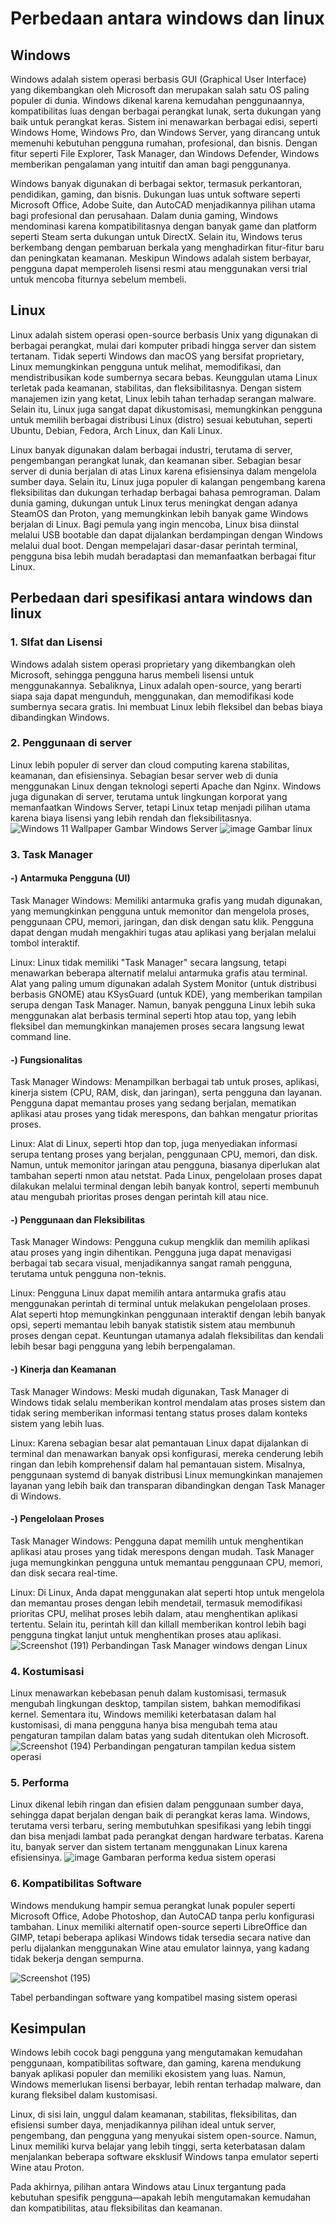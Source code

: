 # Perbedaan antara windows dan linux

## Windows
Windows adalah sistem operasi berbasis GUI (Graphical User Interface) yang dikembangkan oleh Microsoft dan merupakan salah satu OS paling populer di dunia. Windows dikenal karena kemudahan penggunaannya, kompatibilitas luas dengan berbagai perangkat lunak, serta dukungan yang baik untuk perangkat keras. Sistem ini menawarkan berbagai edisi, seperti Windows Home, Windows Pro, dan Windows Server, yang dirancang untuk memenuhi kebutuhan pengguna rumahan, profesional, dan bisnis. Dengan fitur seperti File Explorer, Task Manager, dan Windows Defender, Windows memberikan pengalaman yang intuitif dan aman bagi penggunanya.

Windows banyak digunakan di berbagai sektor, termasuk perkantoran, pendidikan, gaming, dan bisnis. Dukungan luas untuk software seperti Microsoft Office, Adobe Suite, dan AutoCAD menjadikannya pilihan utama bagi profesional dan perusahaan. Dalam dunia gaming, Windows mendominasi karena kompatibilitasnya dengan banyak game dan platform seperti Steam serta dukungan untuk DirectX. Selain itu, Windows terus berkembang dengan pembaruan berkala yang menghadirkan fitur-fitur baru dan peningkatan keamanan. Meskipun Windows adalah sistem berbayar, pengguna dapat memperoleh lisensi resmi atau menggunakan versi trial untuk mencoba fiturnya sebelum membeli.

## Linux
Linux adalah sistem operasi open-source berbasis Unix yang digunakan di berbagai perangkat, mulai dari komputer pribadi hingga server dan sistem tertanam. Tidak seperti Windows dan macOS yang bersifat proprietary, Linux memungkinkan pengguna untuk melihat, memodifikasi, dan mendistribusikan kode sumbernya secara bebas. Keunggulan utama Linux terletak pada keamanan, stabilitas, dan fleksibilitasnya. Dengan sistem manajemen izin yang ketat, Linux lebih tahan terhadap serangan malware. Selain itu, Linux juga sangat dapat dikustomisasi, memungkinkan pengguna untuk memilih berbagai distribusi Linux (distro) sesuai kebutuhan, seperti Ubuntu, Debian, Fedora, Arch Linux, dan Kali Linux.

Linux banyak digunakan dalam berbagai industri, terutama di server, pengembangan perangkat lunak, dan keamanan siber. Sebagian besar server di dunia berjalan di atas Linux karena efisiensinya dalam mengelola sumber daya. Selain itu, Linux juga populer di kalangan pengembang karena fleksibilitas dan dukungan terhadap berbagai bahasa pemrograman. Dalam dunia gaming, dukungan untuk Linux terus meningkat dengan adanya SteamOS dan Proton, yang memungkinkan lebih banyak game Windows berjalan di Linux. Bagi pemula yang ingin mencoba, Linux bisa diinstal melalui USB bootable dan dapat dijalankan berdampingan dengan Windows melalui dual boot. Dengan mempelajari dasar-dasar perintah terminal, pengguna bisa lebih mudah beradaptasi dan memanfaatkan berbagai fitur Linux.

## Perbedaan dari spesifikasi antara windows dan linux
### 1. SIfat dan Lisensi
Windows adalah sistem operasi proprietary yang dikembangkan oleh Microsoft, sehingga pengguna harus membeli lisensi untuk menggunakannya. Sebaliknya, Linux adalah open-source, yang berarti siapa saja dapat mengunduh, menggunakan, dan memodifikasi kode sumbernya secara gratis. Ini membuat Linux lebih fleksibel dan bebas biaya dibandingkan Windows.

### 2. Penggunaan di server
Linux lebih populer di server dan cloud computing karena stabilitas, keamanan, dan efisiensinya. Sebagian besar server web di dunia menggunakan Linux dengan teknologi seperti Apache dan Nginx. Windows juga digunakan di server, terutama untuk lingkungan korporat yang memanfaatkan Windows Server, tetapi Linux tetap menjadi pilihan utama karena biaya lisensi yang lebih rendah dan fleksibilitasnya.
![Windows 11 Wallpaper](https://user-images.githubusercontent.com/xxxxxx/your-image.png)
Gambar Windows Server
![image](https://github.com/user-attachments/assets/cc71dcd9-3640-4864-aa8f-99cc2b665a13)
Gambar linux

### 3. Task Manager
#### -) Antarmuka Pengguna (UI)
Task Manager Windows: Memiliki antarmuka grafis yang mudah digunakan, yang memungkinkan pengguna untuk memonitor dan mengelola proses, penggunaan CPU, memori, jaringan, dan disk dengan satu klik. Pengguna dapat dengan mudah mengakhiri tugas atau aplikasi yang berjalan melalui tombol interaktif.

Linux: Linux tidak memiliki "Task Manager" secara langsung, tetapi menawarkan beberapa alternatif melalui antarmuka grafis atau terminal. Alat yang paling umum digunakan adalah System Monitor (untuk distribusi berbasis GNOME) atau KSysGuard (untuk KDE), yang memberikan tampilan serupa dengan Task Manager. Namun, banyak pengguna Linux lebih suka menggunakan alat berbasis terminal seperti htop atau top, yang lebih fleksibel dan memungkinkan manajemen proses secara langsung lewat command line.
#### -) Fungsionalitas
Task Manager Windows: Menampilkan berbagai tab untuk proses, aplikasi, kinerja sistem (CPU, RAM, disk, dan jaringan), serta pengguna dan layanan. Pengguna dapat memantau proses yang sedang berjalan, mematikan aplikasi atau proses yang tidak merespons, dan bahkan mengatur prioritas proses.

Linux: Alat di Linux, seperti htop dan top, juga menyediakan informasi serupa tentang proses yang berjalan, penggunaan CPU, memori, dan disk. Namun, untuk memonitor jaringan atau pengguna, biasanya diperlukan alat tambahan seperti nmon atau netstat. Pada Linux, pengelolaan proses dapat dilakukan melalui terminal dengan lebih banyak kontrol, seperti membunuh atau mengubah prioritas proses dengan perintah kill atau nice.
#### -) Penggunaan dan Fleksibilitas
Task Manager Windows: Pengguna cukup mengklik dan memilih aplikasi atau proses yang ingin dihentikan. Pengguna juga dapat menavigasi berbagai tab secara visual, menjadikannya sangat ramah pengguna, terutama untuk pengguna non-teknis.

Linux: Pengguna Linux dapat memilih antara antarmuka grafis atau menggunakan perintah di terminal untuk melakukan pengelolaan proses. Alat seperti htop memungkinkan penggunaan interaktif dengan lebih banyak opsi, seperti memantau lebih banyak statistik sistem atau membunuh proses dengan cepat. Keuntungan utamanya adalah fleksibilitas dan kendali lebih besar bagi pengguna yang lebih berpengalaman.
#### -) Kinerja dan Keamanan
Task Manager Windows: Meski mudah digunakan, Task Manager di Windows tidak selalu memberikan kontrol mendalam atas proses sistem dan tidak sering memberikan informasi tentang status proses dalam konteks sistem yang lebih luas.

Linux: Karena sebagian besar alat pemantauan Linux dapat dijalankan di terminal dan menawarkan banyak opsi konfigurasi, mereka cenderung lebih ringan dan lebih komprehensif dalam hal pemantauan sistem. Misalnya, penggunaan systemd di banyak distribusi Linux memungkinkan manajemen layanan yang lebih baik dan transparan dibandingkan dengan Task Manager di Windows.
#### -) Pengelolaan Proses
Task Manager Windows: Pengguna dapat memilih untuk menghentikan aplikasi atau proses yang tidak merespons dengan mudah. Task Manager juga memungkinkan pengguna untuk memantau penggunaan CPU, memori, dan disk secara real-time.

Linux: Di Linux, Anda dapat menggunakan alat seperti htop untuk mengelola dan memantau proses dengan lebih mendetail, termasuk memodifikasi prioritas CPU, melihat proses lebih dalam, atau menghentikan aplikasi tertentu. Selain itu, perintah kill dan killall memberikan kontrol lebih bagi pengguna tingkat lanjut untuk menghentikan proses atau aplikasi.
![Screenshot (191)](https://github.com/user-attachments/assets/4a8a9ee1-4c88-4930-a2ac-56382cb9ec83)
Perbandingan Task Manager windows dengan Linux

### 4. Kostumisasi
Linux menawarkan kebebasan penuh dalam kustomisasi, termasuk mengubah lingkungan desktop, tampilan sistem, bahkan memodifikasi kernel. Sementara itu, Windows memiliki keterbatasan dalam hal kustomisasi, di mana pengguna hanya bisa mengubah tema atau pengaturan tampilan dalam batas yang sudah ditentukan oleh Microsoft.
![Screenshot (194)](https://github.com/user-attachments/assets/0bbb26d1-e763-4192-a61d-509ddf35c7f0)
Perbandingan pengaturan tampilan kedua sistem operasi
### 5. Performa
Linux dikenal lebih ringan dan efisien dalam penggunaan sumber daya, sehingga dapat berjalan dengan baik di perangkat keras lama. Windows, terutama versi terbaru, sering membutuhkan spesifikasi yang lebih tinggi dan bisa menjadi lambat pada perangkat dengan hardware terbatas. Karena itu, banyak server dan sistem tertanam menggunakan Linux karena efisiensinya.
![image](https://github.com/user-attachments/assets/f07b06a4-5946-4b78-bc6c-a582d948a0cf)
Gambaran performa kedua sistem operasi


### 6. Kompatibilitas Software
Windows mendukung hampir semua perangkat lunak populer seperti Microsoft Office, Adobe Photoshop, dan AutoCAD tanpa perlu konfigurasi tambahan. Linux memiliki alternatif open-source seperti LibreOffice dan GIMP, tetapi beberapa aplikasi Windows tidak tersedia secara native dan perlu dijalankan menggunakan Wine atau emulator lainnya, yang kadang tidak bekerja dengan sempurna.

![Screenshot (195)](https://github.com/user-attachments/assets/d60a13e1-f72a-4d67-a047-b04205ceb6c3)

Tabel perbandingan software yang kompatibel masing sistem operasi

## Kesimpulan
Windows lebih cocok bagi pengguna yang mengutamakan kemudahan penggunaan, kompatibilitas software, dan gaming, karena mendukung banyak aplikasi populer dan memiliki ekosistem yang luas. Namun, Windows memerlukan lisensi berbayar, lebih rentan terhadap malware, dan kurang fleksibel dalam kustomisasi.

Linux, di sisi lain, unggul dalam keamanan, stabilitas, fleksibilitas, dan efisiensi sumber daya, menjadikannya pilihan ideal untuk server, pengembang, dan pengguna yang menyukai sistem open-source. Namun, Linux memiliki kurva belajar yang lebih tinggi, serta keterbatasan dalam menjalankan beberapa software eksklusif Windows tanpa emulator seperti Wine atau Proton.

Pada akhirnya, pilihan antara Windows atau Linux tergantung pada kebutuhan spesifik pengguna—apakah lebih mengutamakan kemudahan dan kompatibilitas, atau fleksibilitas dan keamanan.








